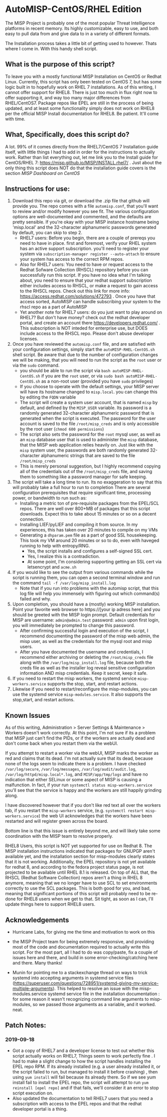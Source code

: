 # AutoMISP-CentOS/RHEL Edition
The MISP Project is probably one of the most popular Threat Intelligence platforms in recent memory. Its highly customizable, easy to use, and both easy to pull data from and give data to in a variety of different formats.  
  
The Installation process takes a little bit of getting used to however. Thats where I come in. With this handy shell script.  
## What is the purpose of this script?
To leave you with a mostly functional MISP Installation on CentOS or Redhat Linux. Currently, this script has only been tested on CentOS 7, but has some logic built in to hopefully work on RHEL 7 installations. As of this writing, I cannot offer support for RHEL8. There is just too much in flux right now to offer supporting it, and way too many major differences from RHEL/CentOS7. Package repos like EPEL are still in the process of being updated, and at least some functionality simply does not work on RHEL8 per the official MISP Install documentation for RHEL8. Be patient. It'll come with time.  
## What, Specifically, does this script do?
A lot. 99% of it comes directly from the RHEL7/CentOS 7 Installation guide itself, with little things I had to add in order for the instructions to actually work. Rather than list everything out, let me link you to the Install guide for CentOS/RHEL 7: https://misp.github.io/MISP/INSTALL.rhel7/ . Just about the only thing this script does NOT do that the installation guide covers is the section *MISP Dashboard on CentOS*
## Instructions for use:
1. Download this repo via git, or download the .zip file that github will provide you. The repo comes with a file `automisp.conf`, that you'll want to review and/or modify however you see fit. The various configuration options are well-documented and commented, and the defaults are pretty sensible. If you're okay with your MISP instance hostname being 'misp.local' and the 32-character alphanumeric passwords generated by default, you can skip to step 2. 
	- RHEL7 users: Before you begin, there are a couple of prereqs you need to have in place. first and foremost,  verify your RHEL system has an active support subscription. you'll need to register your system via `subscription-manager register --auto-attach` to ensure your system has access to the correct RPM repos. 
	- Also for RHEL7 users: You need to have or request access to the Redhat Sofware Collection (RHSCL) repository before you can successfully run this script.  If you have no idea what I'm talking about, you need to ensure that your redhat support subscription either includes access to RHSCL, or make a request to gain access to the RHSCL repos. Check out this link for more info: https://access.redhat.com/solutions/472793 . Once you have that access sorted, AutoMISP can handle subscribing your system to the rhscl repo as a part of AutoMISP
	- Yet another note for RHEL7 users: do you just want to play around on RHEL7? But don't have money? check out the redhat developer portal, and create an account there https://developers.redhat.com/ . This subscription is NOT inteded for enterprise use, but DOES include access to the RHSCL repo. Please don't abuse developer licenses. 
2. Once you have reviewed the `automisp.conf` file, and are satisfied with your configuration settings, simply start the `autoMISP-RHEL-CentOS.sh` shell script. Be aware that due to the number of configuration changes we will be making, that you will need to run the script as the `root` user or via the `sudo` command.
	- you should be able to run the script via `bash autoMISP-RHEL-CentOS.sh` if you are the `root` user, or via `sudo bash autoMISP-RHEL-CentOS.sh` as a non-root user (provided you have `sudo` privileges)
	- If you choose to operate with the default settings, your MISP server will have its hostname changed to `misp.local`. you can change this by editing the `FQDN` variable
	- The script will create a system user account, that is named `misp` by default, and defined by the `MISP_USER` variable. Its password is a randomly generated 32-character alphanumeric password that is generated when the script is executed. The password for the user account is saved to the file `/root/misp_creds` and is only accessible by the root user (`chmod 600 permissions`)
	- The script also sets the password for the `root` mysql user, as well as an `misp` database user that is used to administer the `misp` database, that the MISP web application relies heavily on. Just like with the `misp` system user, the passwords are both randomly generated 32-character alphanumeric strings that are saved to the file `/root/misp_creds`
	- This is merely personal suggestion, but I highly recommend copying all of the credentials out of the `/root/misp_creds` file, and saving them to something like a password manager for safe keeping.
3. The script will take a long time to run. Its no exaggeration to say that this will probably take a full hour to run to completion There are several configuration prerequisites that require significant time, processing power, or bandwidth to run such as:
	- Installing a metric ton of pre-requisite packages from the EPEL/SCL repos. There are well over 800+MB of packages that this script downloads. Expect this to take about 15 minutes or so on a decent connection.
	- Installing LIEF/pyLIEF and compiling it from source. In my experiences, this has taken over 20 minutes to compile on my VMs
	- Generating a `dhparam.pem` file as a part of good SSL housekeeping. This took my VM around 20 minutes or so to do, even with haveged running to help with entropy/RNG. 
	 	- Yes, the script installs and configures a self-signed SSL cert. 
	 	- Yes, I realize this is a contradiction. 
	 	- At some point, I'm considering supporting getting an SSL cert via letsencrypt and `acme.sh`
4. If you would like to see the output from various commands while the script is running them, you can open a second terminal window and run the command `tail -f /var/log/misp_install.log`
	- Note that if you run into problems with the automisp script, that this log file will help you immensely with figuring out which command(s) failed and why.
5. Upon completion, you should have a (mostly) working MISP installation. Point your favorite web browser to https://[your ip adress here] and you should be greeted with the MISP login prompt. Default credentials for MISP are username: `admin@admin.test` password: `admin` upon first login, you will immediately be prompted to change this password.
	- After confirming successful login and execution of the script, I recommend documenting the password of the misp web admin, the misp user, as well as the credentials for the mysql root and misp users.
	- After you have documented the username and credentials, I recommend either archiving or deleting the `/root/misp_creds` file along with the `/var/log/misp_install.log` file, because both the creds file as well as the installer log reveal sensitive configuration information AND misp credentials. Keep it secret, keep it safe.
6. If you need to restart the misp workers, the systemd service `misp-workers.service` supports the stop, start, and restart actions.
7. Likewise if you need to restart/reconfigure the misp-modules, you can use the systemd service `misp-modules.service`. It also supports the stop,start, and restart actions.  
## Known Issues
As of this writing, Administration > Server Settings & Maintenance > Workers doesn't work correctly. At this point, I'm not sure if its a problem that MISP just can't find the PIDs, or if the workers are actually dead and don't come back when you restart them via the webUI.  
  
If you attempt to restart a worker via the webUI, MISP marks the worker as red and claims that its dead. I'm not actually sure that its dead, because none of the logs seem to indicate there is a problem. I have checked `/var/log/secure`, `/var/log/messages`, `/var/log/audit/audit.log`, `/var/log/httpd/misp.local*.log`, and `MISP/app/tmp/logs` and have no indication that either SELinux or some aspect of MISP is causing a malfunction. In fact, if your run `systemctl status misp-workers.service` you'll see that the service is happy and the workers are still happily grinding along.  
  
I have discovered however that if you don't like red text all over the workers tab, if you restart the `misp-workers` service, (e.g. `systemctl restart misp-workers.service`) the web UI acknowledges that the workers have been restarted and will register green across the board.  
  
Bottom line is that this issue is entirely beyond me, and will likely take some coordination with the MISP team to resolve properly.
  
RHEL8 Users, this script is NOT yet supported for use on Redhat 8. The MISP installation instructions indicated that packages for GNUPGP aren't available yet, and the installation section for misp-modules clearly states that it is not working. Additionally, the EPEL repository is not yet available for redhat 8, and according to the fedora project status page, is not projected to be available until RHEL 8.1 is released. On top of ALL that, the RHSCL (Redhat Software Collection) repos aren't a thing in RHEL 8 anymore, meaning that we no longer have to use SCL to set environments correctly to use the SCL packages. This is both good for you, and bad, meaning that significant portions of this script will probably need to be re-done for RHEL8 users when we get to that. Sit tight, as soon as I can, I'll update things here to support RHEL8 users.  
## Acknowledgements
- Hurricane Labs, for giving me the time and motivation to work on this  

- the MISP Project team for being extremely responsive, and providing most of the code and documentation required to actually write this script. For the most part, all I had to do was copy/paste, fix a couple of issues here and there, and build in some error-checking/catching here and there. Many thanks!

- Munin for pointing me to a stackexchange thread on ways to trick systemd into accepting arguments in systemd service files (https://superuser.com/questions/728951/systemd-giving-my-service-multiple-arguments). This helped to resolve an issue with the misp-modules.service systemd service file in the installation documentation : for some reason it wasn't recognizing command line arguments to misp-modules, so we passed those arguments as a variable, and it worked. neat.
  
## Patch Notes:
### 2019-09-18
- Got a copy of RHEL7 and a developer license to test out whether this script actually works on RHEL7, Things seem to work perfectly fine . I had to make a slight change to how the script handles installing the EPEL repo RPM. If its already installed (e.g. a user already installed it, or the script failed to run, but managed to install it before crashing) , then using `yum install` will  fail because its already there. So if we see yum install fail to install the EPEL repo, the script will attempt to run `yum reinstall [epel repo]` and if that fails, we'll consider it an error to stop script execution on.
- Also updated the documentation to tell RHEL7 users that you need a subscription with access to the EPEL repos and that the redhat developer portal is a thing.
